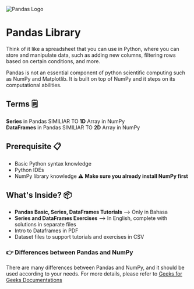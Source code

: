 
![Pandas Logo](https://upload.wikimedia.org/wikipedia/commons/thumb/e/ed/Pandas_logo.svg/512px-Pandas_logo.svg.png?20200209204934)

# Pandas Library

Think of it like a spreadsheet that you can use in Python, where you can store and manipulate data, such as adding new columns, filtering rows based on certain conditions, and more. 

Pandas is not an essential component of python scientific computing such as NumPy and Matplotlib. It is built on top of NumPy and it steps on its computational abilities.  
## Terms 🗒️ 
**Series** in Pandas SIMILIAR TO **1D** Array in NumPy  
**DataFrames** in Pandas SIMILIAR TO **2D** Array in NumPy 

## Prerequisite 📋
- Basic Python syntax knowledge
- Python IDEs
- NumPy library knowledge
⚠️ **Make sure you already install NumPy first**


## What's Inside? 📦
- **Pandas Basic, Series, DataFrames Tutorials** --> Only in Bahasa
- **Series and DataFrames Exercises** --> In English, complete with solutions in separate files
- Intro to Dataframes in PDF
- Dataset files to support tutorials and exercises in CSV

### 👉 Differences between Pandas and NumPy
There are many differences between Pandas and NumPy, and it should be used according to your needs. For more details, please refer to [Geeks for Geeks Documentations](https://github.com/matiassingers/awesome-readme)
